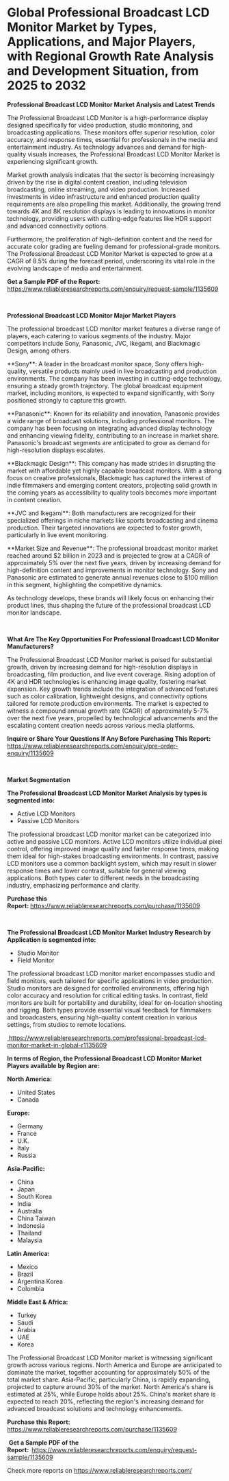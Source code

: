 <p><h1>Global Professional Broadcast LCD Monitor Market by Types, Applications, and Major Players, with Regional Growth Rate Analysis and Development Situation, from 2025 to 2032</h1></p><p><strong>Professional Broadcast LCD Monitor Market Analysis and Latest Trends</strong></p>
<p><p>The Professional Broadcast LCD Monitor is a high-performance display designed specifically for video production, studio monitoring, and broadcasting applications. These monitors offer superior resolution, color accuracy, and response times, essential for professionals in the media and entertainment industry. As technology advances and demand for high-quality visuals increases, the Professional Broadcast LCD Monitor Market is experiencing significant growth.</p><p>Market growth analysis indicates that the sector is becoming increasingly driven by the rise in digital content creation, including television broadcasting, online streaming, and video production. Increased investments in video infrastructure and enhanced production quality requirements are also propelling this market. Additionally, the growing trend towards 4K and 8K resolution displays is leading to innovations in monitor technology, providing users with cutting-edge features like HDR support and advanced connectivity options.</p><p>Furthermore, the proliferation of high-definition content and the need for accurate color grading are fueling demand for professional-grade monitors. The Professional Broadcast LCD Monitor Market is expected to grow at a CAGR of 8.5% during the forecast period, underscoring its vital role in the evolving landscape of media and entertainment.</p></p>
<p><strong>Get a Sample PDF of the Report:&nbsp;</strong> <a href="https://www.reliableresearchreports.com/enquiry/request-sample/1135609?utm_campaign=2957&utm_medium=2&utm_source=Github&utm_content=ia&utm_term=25032025&utm_id=professional-broadcast-lcd-monitor">https://www.reliableresearchreports.com/enquiry/request-sample/1135609</a></p>
<p>&nbsp;</p>
<p><strong>Professional Broadcast LCD Monitor Major Market Players</strong></p>
<p><p>The professional broadcast LCD monitor market features a diverse range of players, each catering to various segments of the industry. Major competitors include Sony, Panasonic, JVC, Ikegami, and Blackmagic Design, among others.</p><p>**Sony**: A leader in the broadcast monitor space, Sony offers high-quality, versatile products mainly used in live broadcasting and production environments. The company has been investing in cutting-edge technology, ensuring a steady growth trajectory. The global broadcast equipment market, including monitors, is expected to expand significantly, with Sony positioned strongly to capture this growth.</p><p>**Panasonic**: Known for its reliability and innovation, Panasonic provides a wide range of broadcast solutions, including professional monitors. The company has been focusing on integrating advanced display technology and enhancing viewing fidelity, contributing to an increase in market share. Panasonic's broadcast segments are anticipated to grow as demand for high-resolution displays escalates.</p><p>**Blackmagic Design**: This company has made strides in disrupting the market with affordable yet highly capable broadcast monitors. With a strong focus on creative professionals, Blackmagic has captured the interest of indie filmmakers and emerging content creators, projecting solid growth in the coming years as accessibility to quality tools becomes more important in content creation.</p><p>**JVC and Ikegami**: Both manufacturers are recognized for their specialized offerings in niche markets like sports broadcasting and cinema production. Their targeted innovations are expected to foster growth, particularly in live event monitoring.</p><p>**Market Size and Revenue**: The professional broadcast monitor market reached around $2 billion in 2023 and is projected to grow at a CAGR of approximately 5% over the next five years, driven by increasing demand for high-definition content and improvements in monitor technology. Sony and Panasonic are estimated to generate annual revenues close to $100 million in this segment, highlighting the competitive dynamics. </p><p>As technology develops, these brands will likely focus on enhancing their product lines, thus shaping the future of the professional broadcast LCD monitor landscape.</p></p>
<p>&nbsp;</p>
<p><strong>What Are The Key Opportunities For Professional Broadcast LCD Monitor Manufacturers?</strong></p>
<p><p>The Professional Broadcast LCD Monitor market is poised for substantial growth, driven by increasing demand for high-resolution displays in broadcasting, film production, and live event coverage. Rising adoption of 4K and HDR technologies is enhancing image quality, fostering market expansion. Key growth trends include the integration of advanced features such as color calibration, lightweight designs, and connectivity options tailored for remote production environments. The market is expected to witness a compound annual growth rate (CAGR) of approximately 5-7% over the next five years, propelled by technological advancements and the escalating content creation needs across various media platforms.</p></p>
<p><strong>Inquire or Share Your Questions If Any Before Purchasing This Report:</strong> <a href="https://www.reliableresearchreports.com/enquiry/pre-order-enquiry/1135609?utm_campaign=2957&utm_medium=2&utm_source=Github&utm_content=ia&utm_term=25032025&utm_id=professional-broadcast-lcd-monitor">https://www.reliableresearchreports.com/enquiry/pre-order-enquiry/1135609</a></p>
<p>&nbsp;</p>
<p><strong>Market Segmentation</strong></p>
<p><strong>The Professional Broadcast LCD Monitor Market Analysis by types is segmented into:</strong></p>
<p><ul><li>Active LCD Monitors</li><li>Passive LCD Monitors</li></ul></p>
<p><p>The professional broadcast LCD monitor market can be categorized into active and passive LCD monitors. Active LCD monitors utilize individual pixel control, offering improved image quality and faster response times, making them ideal for high-stakes broadcasting environments. In contrast, passive LCD monitors use a common backlight system, which may result in slower response times and lower contrast, suitable for general viewing applications. Both types cater to different needs in the broadcasting industry, emphasizing performance and clarity.</p></p>
<p><strong>Purchase this Report:&nbsp;</strong><a href="https://www.reliableresearchreports.com/purchase/1135609?utm_campaign=2957&utm_medium=2&utm_source=Github&utm_content=ia&utm_term=25032025&utm_id=professional-broadcast-lcd-monitor">https://www.reliableresearchreports.com/purchase/1135609</a></p>
<p>&nbsp;</p>
<p><strong>The Professional Broadcast LCD Monitor Market Industry Research by Application is segmented into:</strong></p>
<p><ul><li>Studio Monitor</li><li>Field Monitor</li></ul></p>
<p><p>The professional broadcast LCD monitor market encompasses studio and field monitors, each tailored for specific applications in video production. Studio monitors are designed for controlled environments, offering high color accuracy and resolution for critical editing tasks. In contrast, field monitors are built for portability and durability, ideal for on-location shooting and rigging. Both types provide essential visual feedback for filmmakers and broadcasters, ensuring high-quality content creation in various settings, from studios to remote locations.</p></p>
<p><a href="https://www.reliableresearchreports.com/professional-broadcast-lcd-monitor-market-in-global-r1135609?utm_campaign=2957&utm_medium=2&utm_source=Github&utm_content=ia&utm_term=25032025&utm_id=professional-broadcast-lcd-monitor">&nbsp;https://www.reliableresearchreports.com/professional-broadcast-lcd-monitor-market-in-global-r1135609</a></p>
<p><strong>In terms of Region, the Professional Broadcast LCD Monitor Market Players available by Region are:</strong></p>
<p>
    <p> <strong> North America: </strong>
        <ul>
            <li>United States</li>
            <li>Canada</li>
        </ul>
        </p> 
    <p> <strong> Europe: </strong>
        <ul>
            <li>Germany</li>
            <li>France</li>
            <li>U.K.</li>
            <li>Italy</li>
            <li>Russia</li>
        </ul>
        </p> 
    <p> <strong> Asia-Pacific: </strong>
        <ul>
            <li>China</li>
            <li>Japan</li>
            <li>South Korea</li>
            <li>India</li>
            <li>Australia</li>
            <li>China Taiwan</li>
            <li>Indonesia</li>
            <li>Thailand</li>
            <li>Malaysia</li>
        </ul>
        </p> 
    <p> <strong> Latin America: </strong>
        <ul>
            <li>Mexico</li>
            <li>Brazil</li>
            <li>Argentina Korea</li>
            <li>Colombia</li>
        </ul>
        </p> 
    <p> <strong> Middle East & Africa: </strong>
        <ul>
            <li>Turkey</li>
            <li>Saudi</li>
            <li>Arabia</li>
            <li>UAE</li>
            <li>Korea</li>
        </ul>
    </p>
    </p>
<p><p>The Professional Broadcast LCD Monitor market is witnessing significant growth across various regions. North America and Europe are anticipated to dominate the market, together accounting for approximately 50% of the total market share. Asia-Pacific, particularly China, is rapidly expanding, projected to capture around 30% of the market. North America's share is estimated at 25%, while Europe holds about 25%. China's market share is expected to reach 20%, reflecting the region's increasing demand for advanced broadcast solutions and technology enhancements.</p></p>
<p><strong>Purchase this Report: </strong><a href="https://www.reliableresearchreports.com/purchase/1135609?utm_campaign=2957&utm_medium=2&utm_source=Github&utm_content=ia&utm_term=25032025&utm_id=professional-broadcast-lcd-monitor">https://www.reliableresearchreports.com/purchase/1135609</a></p>
<p>&nbsp;<strong>Get a Sample PDF of the Report:&nbsp;&nbsp;</strong><a href="https://www.reliableresearchreports.com/enquiry/request-sample/1135609?utm_campaign=2957&utm_medium=2&utm_source=Github&utm_content=ia&utm_term=25032025&utm_id=professional-broadcast-lcd-monitor">https://www.reliableresearchreports.com/enquiry/request-sample/1135609</a></p>
<p><strong></strong></p>
<p>Check more reports on <a href="https://www.reliableresearchreports.com/?utm_campaign=2957&utm_medium=2&utm_source=Github&utm_content=ia&utm_term=25032025&utm_id=professional-broadcast-lcd-monitor">https://www.reliableresearchreports.com/</a></p>